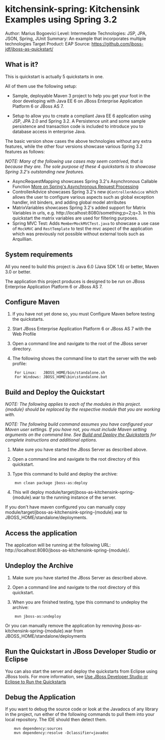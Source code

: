 kitchensink-spring: Kitchensink Examples using Spring 3.2
===============================================================
Author: Marius Bogoevici
Level: Intermediate
Technologies: JSP, JPA, JSON, Spring, JUnit
Summary: An example that incorporates multiple technologies
Target Product: EAP
Source: <https://github.com/jboss-jdf/jboss-as-quickstart/>

What is it?
-----------

This is quickstart is actually 5 quickstarts in one.

All of them use the following setup:

* Sample, deployable Maven 3 project to help you get your foot in the door developing with Java EE 6 on JBoss Enterprise Application Platform 6 or JBoss AS 7.

* Setup to allow you to create a compliant Java EE 6 application using JSP, JPA 2.0 and Spring 3.2. A Persistence unit and some sample persistence and transaction code is included to introduce you to database access in enterprise Java.

The basic version show cases the above technologies without any extra features, while the other four versions showcase various Spring 3.2 features as follows:

_NOTE: Many of the following use cases may seem contrived, that is because they are. The sole purpose of these 4 quickstarts is to showcase Spring 3.2's outstanding new features._

* AsyncRequestMapping showcases Spring 3.2's Asynchronous Callable Function [More on Spring's Asynchronous Request Processing](<http://static.springsource.org/spring/docs/3.2.x/spring-framework-reference/html/mvc.html#mvc-ann-async>)
* ControllerAdvice showcases Spring 3.2's new `@ControllerAdvice` which allows the user to configure various aspects such as global exception handler, init binders, and adding global model atrributes
* MatrixVariables showcases Spring 3.2's added support for Matrix Variables in urls, e.g. http://localhost:8080/something;p=2;q=3. In this quickstart the matrix variables are used for filtering purposes.
* Spring MVC Test: Adds `MemberMockMVCTest.java` to showcase a use case of `MockMVC` and `RestTemplate` to test the mvc aspect of the application which was previously not possible without external tools such as Arquillian.

System requirements
-------------------

All you need to build this project is Java 6.0 (Java SDK 1.6) or better, Maven 3.0 or better.

The application this project produces is designed to be run on JBoss Enterprise Application Platform 6 or JBoss AS 7.

Configure Maven
---------------

1. If you have not yet done so, you must Configure Maven before testing the quickstarts.
2. Start JBoss Enterprise Application Platform 6 or JBoss AS 7 with the Web Profile
3. Open a command line and navigate to the root of the JBoss server directory.
4. The following shows the command line to start the server with the web profile:

        For Linux:   JBOSS_HOME/bin/standalone.sh
        For Windows: JBOSS_HOME\bin\standalone.bat

Build and Deploy the Quickstart
-------------------------------

_NOTE: The following applies to each of the modules in this project. {module} should be replaced by the respective module that you are working with._

_NOTE: The following build command assumes you have configured your Maven user settings. If you have not, you must include Maven setting arguments on the command line. See [Build and Deploy the Quickstarts](../README.md#buildanddeploy) for complete instructions and additional options._

1. Make sure you have started the JBoss Server as described above.
2. Open a command line and navigate to the root directory of this quickstart.
3. Type this command to build and deploy the archive:

        mvn clean package jboss-as:deploy

4. This will deploy module/target/jboss-as-kitchensink-spring-{module}.war to the running instance of the server.

If you don't have maven configured you can manually copy module/target/jboss-as-kitchensink-spring-{module}.war to JBOSS_HOME/standalone/deployments.

Access the application
----------------------

The application will be running at the following URL: http://localhost:8080/jboss-as-kitchensink-spring-{module}/.

Undeploy the Archive
----------------------

1. Make sure you have started the JBoss Server as described above.
2. Open a command line and navigate to the root directory of this quickstart.
3. When you are finished testing, type this command to undeploy the archive:

        mvn jboss-as:undeploy

Or you can manually remove the application by removing jboss-as-kitchensink-spring-{module}.war from JBOSS_HOME/standalone/deployments

Run the Quickstart in JBoss Developer Studio or Eclipse
-------------------------------------

You can also start the server and deploy the quickstarts from Eclipse using JBoss tools. For more information, see [Use JBoss Developer Studio or Eclipse to Run the Quickstarts](../README.md#useeclipse)


Debug the Application
---------------------

If you want to debug the source code or look at the Javadocs of any library in the project, run either of the following commands to pull them into your local repository. The IDE should then detect them.

        mvn dependency:sources
        mvn dependency:resolve -Dclassifier=javadoc

